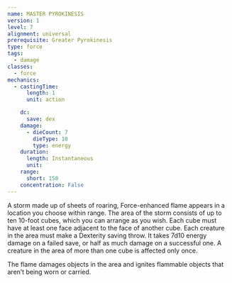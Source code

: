 ```yaml
---
name: MASTER PYROKINESIS
version: 1
level: 7
alignment: universal
prerequisite: Greater Pyrokinesis
type: force
tags:
  - damage
classes:
  - force
mechanics:
  - castingTime:
      length: 1
      unit: action

    dc:
      save: dex
    damage:
      - dieCount: 7
        dieType: 10
        type: energy
    duration:
      length: Instantaneous
      unit: 
    range:
      short: 150
    concentration: False
---
```

A storm made up of sheets of roaring, Force-enhanced flame appears in a location you choose within range. The area of the storm consists of up to ten 10-foot cubes, which you can arrange as you wish. Each cube must have at least one face adjacent to the face of another cube. Each creature in the area must make a Dexterity saving throw. It takes 7d10 energy damage on a failed save, or half as much damage on a successful one. A creature in the area of more than one cube is affected only once.

The flame damages objects in the area and ignites flammable objects that aren’t being worn or carried.


    